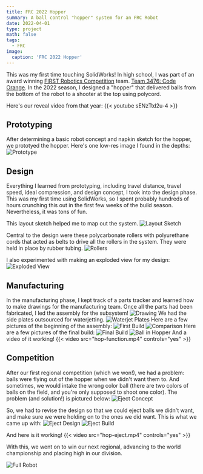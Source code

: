 ```yaml
---
title: FRC 2022 Hopper
summary: A ball control "hopper" system for an FRC Robot
date: 2022-04-01
type: project
math: false
tags:
  - FRC
image:
  caption: 'FRC 2022 Hopper'
---
```

This was my first time touching SolidWorks! In high school, I was part of an award winning [FIRST Robotics Competition](https://www.firstinspires.org/robotics/frc) team. [Team 3476: Code Orange](https://www.teamcodeorange.com/). In the 2022 season, I designed a "hopper" that delivered balls from the bottom of the robot to a shooter at the top using polycord.

Here's our reveal video from that year:
{{< youtube sENzTtd2u-4 >}}

## Prototyping
After determining a basic robot concept and napkin sketch for the hopper, we prototyed the hopper. Here's one low-res image I found in the depths:
![Prototype](hop-prototype.jpg)

## Design
Everything I learned from prototyping, including travel distance, travel speed, ideal compression, and design concept, I took into the design phase. This was my first time using SolidWorks, so I spent probably hundreds of hours crunching this out in the first few weeks of the build season. Nevertheless, it was tons of fun.

This layout sketch helped me to map out the system.
![Layout Sketch](hopper-sketch.jpg)

Central to the design were these polycarbonate rollers with polyurethane cords that acted as belts to drive all the rollers in the system. They were held in place by rubber tubing.
![Rollers](hop-rollers.jpg)

I also experimented with making an exploded view for my design:
![Exploded View](hop-exploded.png)

## Manufacturing
In the manufacturing phase, I kept track of a parts tracker and learned how to make drawings for the manufacturing team. Once all the parts had been fabricated, I led the assembly for the subsystem!
![Drawing](hop-drawing.jpg)
We had the side plates outsourced for waterjetting.
![Waterjet Plates](hop-waterjet.jpg)
Here are a few pictures of the beginning of the assembly:
![First Build](hop-first-build.jpg)
![Comparison](hop-comparison.jpg)
Here are a few pictures of the final build:
![Final Build](hop-final-build.jpg)
![Ball in Hopper](hop-ball-in.jpg)
And a video of it working!
{{< video src="hop-function.mp4" controls="yes" >}}

## Competition
After our first regional competition (which we won!), we had a problem: balls were flying out of the hopper when we didn't want them to. And sometimes, we would intake the wrong color ball (there are two colors of balls on the field, and you're only supposed to shoot one color). The problem (and solution!) is pictured below:
![Eject Concept](hop-eject-concept2.jpg)

So, we had to revise the design so that we could eject balls we didn't want, and make sure we were holding on to the ones we did want. This is what we came up with:
![Eject Design](hop-eject-mechanism.png)
![Eject Build](hop-eject-build.jpg)

And here is it working!
{{< video src="hop-eject.mp4" controls="yes" >}}

With this, we went on to win our next regional, advancing to the world championship and placing high in our division.

![Full Robot](hop-full-robot.jpg)